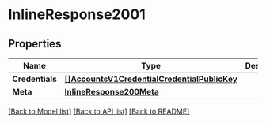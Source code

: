 # InlineResponse2001

## Properties

Name | Type | Description | Notes
------------ | ------------- | ------------- | -------------
**Credentials** | [**[]AccountsV1CredentialCredentialPublicKey**](accounts.v1.credential.credential_public_key.md) |  | [optional] 
**Meta** | [**InlineResponse200Meta**](inline_response_200_meta.md) |  | [optional] 

[[Back to Model list]](../README.md#documentation-for-models) [[Back to API list]](../README.md#documentation-for-api-endpoints) [[Back to README]](../README.md)


